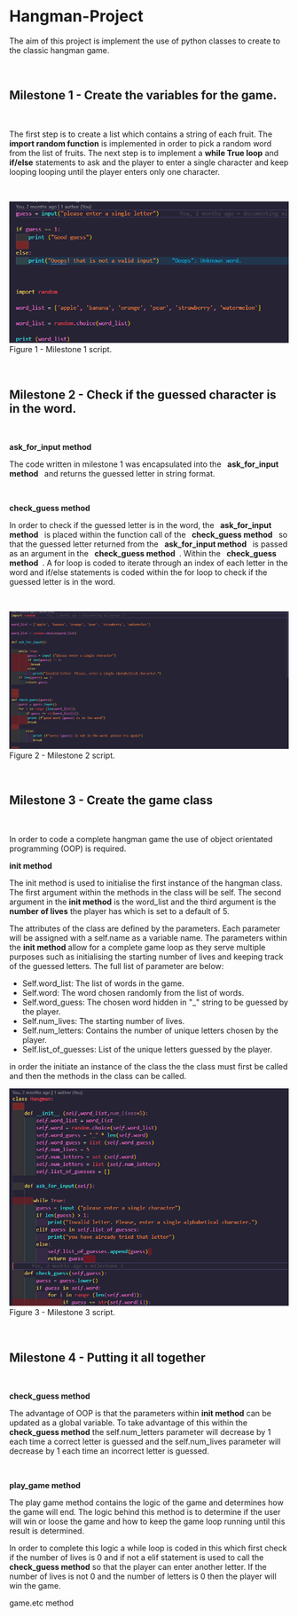 # Hangman-Project


The aim of this project is implement the use of python classes to create to the classic hangman game. 

&nbsp;

## Milestone 1 - Create the variables for the game. 
&nbsp;


The first step is to create a list which contains a string of each fruit. The __import random function__ is implemented in order to pick a random word from the list of fruits.  The next step is to implement a __while True loop__ and __if/else__ statements to ask and the player to enter a single character and keep looping looping until the player enters only one character.

&nbsp;

![Alt text](Project_Images/Milstone%201.PNG)
Figure 1 - Milestone 1 script.

&nbsp;
## Milestone 2 - Check if the guessed character is in the word.
&nbsp;

__ask_for_input method__
&nbsp;

The code written in milestone 1 was encapsulated into the &ensp;__ask_for_input method__&ensp; and returns the guessed letter in string format.

&nbsp;

__check_guess method__

In order to check if the guessed letter is in the word, the &ensp;__ask_for_input method__&ensp; is placed within the function call of the &ensp;__check_guess method__&ensp; so that 
the guessed letter returned from the &ensp;__ask_for_input method__&ensp; is passed as an argument in the  &ensp;__check_guess method__&ensp;. Within the &ensp;__check_guess method__&ensp;. A for loop is coded to iterate through an index of each letter in the word and if/else statements is coded within the for loop to check if the guessed letter is in the word.

&nbsp;

![Alt text](Project_Images/Milstone%202.PNG)
Figure 2 - Milestone 2 script.

&nbsp;

## Milestone 3 - Create the game class

&nbsp;

In order to code a complete hangman game the use of object orientated programming (OOP) is required.
&nbsp;

__init method__

The init method is used to initialise the first instance of the hangman class. The first argument within the methods in the class will be self. The second argument in the __init method__ is the word_list and the third argument is the __number of lives__ the player has which is set to a default of 5.

The attributes of the class are defined by the parameters. Each parameter will be  assigned with a self.name as a variable name. The parameters within the __init method__ allow for a complete game loop as they serve multiple purposes such as initialising the starting number of lives and keeping track of the guessed letters. The full list of parameter are below:

* Self.word_list: The list of words in the game.
* Self.word: The word chosen randomly from the list of words.
* Self.word_guess: The chosen word hidden in "_" string to be guessed by the player.
* Self.num_lives: The starting number of lives.
* Self.num_letters: Contains the number of unique letters chosen by the player.
* Self.list_of_guesses: List of the unique letters guessed by the player.

in order the initiate an instance of the class the the class must first be called and then the methods in the class can be called. 


![Alt text](Project_Images/Milstone%203.PNG)
Figure 3 - Milestone 3 script.



&nbsp;


## Milestone 4 - Putting it all together
&nbsp;


__check_guess method__
&nbsp;

The advantage of OOP is that the parameters within __init method__ can be updated as a global variable. To take advantage of this within the __check_guess method__  the self.num_letters parameter will decrease by 1 each time a correct letter is guessed and the self.num_lives parameter will decrease by 1 each time an incorrect letter is guessed.

&nbsp;




__play_game method__

The play game method contains the logic of the game and determines how the game will end.
The logic behind this method is to determine if the user will win or loose the game and how to keep the game loop running until this result is determined.

In order to complete this logic a while loop is coded in this which first check if the number of lives is 0 and if not a elif statement is used to call the __check_guess method__ so that the player can enter another letter. If the number of lives is not 0 and the number of letters is 0 then the player will win the game.

game.etc method